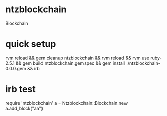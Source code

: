 # ntzblockchain
Blockchain

# quick setup
rvm reload && gem cleanup ntzblockchain && rvm reload && rvm use ruby-2.5.1 && gem build ntzblockchain.gemspec && gem install ./ntzblockchain-0.0.0.gem && irb

# irb test
require 'ntzblockchain'
a = Ntzblockchain::Blockchain.new
a.add_block("aa")
